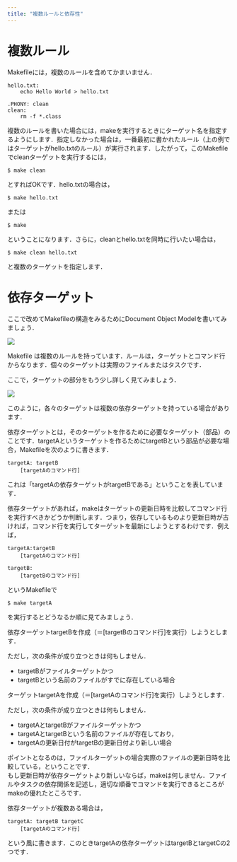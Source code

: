 ```yaml
---
title: "複数ルールと依存性"
---
```


# 複数ルール

Makefileには，複数のルールを含めてかまいません．

```
hello.txt:
	echo Hello World > hello.txt

.PHONY: clean
clean:
	rm -f *.class
```


複数のルールを書いた場合には，makeを実行するときにターゲット名を指定するようにします．指定しなかった場合は，一番最初に書かれたルール（上の例ではターゲットがhello.txtのルール）が実行されます．したがって，このMakefileでcleanターゲットを実行するには，

```
$ make clean
```
とすればOKです．hello.txtの場合は，

```
$ make hello.txt
```

または

```
$ make
```

ということになります．さらに，cleanとhello.txtを同時に行いたい場合は，

```
$ make clean hello.txt
```
と複数のターゲットを指定します．

# 依存ターゲット

ここで改めてMakefileの構造をみるためにDocument Object Modelを書いてみましょう．

![](http://objectclub.jp/community/memorial/homepage3.nifty.com/masarl/article/gnu-make/rule/dom.png)

Makefile は複数のルールを持っています．ルールは，ターゲットとコマンド行からなります．個々のターゲットは実際のファイルまたはタスクです．

ここで，ターゲットの部分をもう少し詳しく見てみましょう．

![](http://objectclub.jp/community/memorial/homepage3.nifty.com/masarl/article/gnu-make/rule/target.png)

このように，各々のターゲットは複数の依存ターゲットを持っている場合があります．

依存ターゲットとは，そのターゲットを作るために必要なターゲット（部品）のことです．targetAというターゲットを作るためにtargetBという部品が必要な場合，Makefileを次のように書きます．

```
targetA: targetB
	[targetAのコマンド行]
```

これは「targetAの依存ターゲットがtargetBである」ということを表しています．

依存ターゲットがあれば，makeはターゲットの更新日時を比較してコマンド行を実行すべきかどうか判断します．つまり，依存しているものより更新日時が古ければ，コマンド行を実行してターゲットを最新にしようとするわけです．例えば，

```
targetA:targetB
	[targetAのコマンド行]

targetB:
	[targetBのコマンド行]
```

というMakefileで

```
$ make targetA
```
を実行するとどうなるか順に見てみましょう．

依存ターゲットtargetBを作成（＝[targetBのコマンド行]を実行）しようとします．

ただし，次の条件が成り立つときは何もしません．

- targetBがファイルターゲットかつ
- targetBという名前のファイルがすでに存在している場合

ターゲットtargetAを作成（＝[targetAのコマンド行]を実行）しようとします．  

ただし，次の条件が成り立つときは何もしません．

- targetAとtargetBがファイルターゲットかつ
- targetAとtargetBという名前のファイルが存在しており，
- targetAの更新日付がtargetBの更新日付より新しい場合

ポイントとなるのは，ファイルターゲットの場合実際のファイルの更新日時を比較している，ということです．  
もし更新日時が依存ターゲットより新しいならば，makeは何しません．ファイルやタスクの依存関係を記述し，適切な順番でコマンドを実行できるところがmakeの優れたところです．

依存ターゲットが複数ある場合は，

```
targetA: targetB targetC
	[targetAのコマンド行]
```

という風に書きます．このときtargetAの依存ターゲットはtargetBとtargetCの2つです．
